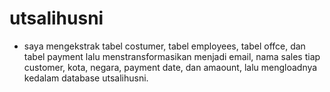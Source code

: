 # utsalihusni
- saya mengekstrak tabel costumer, tabel employees, tabel offce, dan tabel payment lalu menstransformasikan menjadi email, nama sales tiap customer, kota, negara, payment date, dan amaount, lalu mengloadnya kedalam database utsalihusni.
